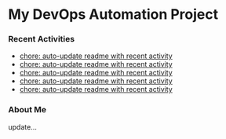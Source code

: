 # My DevOps Automation Project

### Recent Activities
<!-- activity:START -->
- [chore: auto-update readme with recent activity](https://github.com/kaigiii/mybowling-app/commit/1a92aca6d238396ab8e10b847f6963b0636ab7a7)
- [chore: auto-update readme with recent activity](https://github.com/kaigiii/mybowling-app/commit/8c5117683e4a45024af8bd37121ad81cf16ee687)
- [chore: auto-update readme with recent activity](https://github.com/kaigiii/mybowling-app/commit/ed48195b113714ab8746948cb05fa6b2858412ba)
- [chore: auto-update readme with recent activity](https://github.com/kaigiii/mybowling-app/commit/289f1af6ec69590f69100951d9c2a6ca863ced54)
- [chore: auto-update readme with recent activity](https://github.com/kaigiii/mybowling-app/commit/13c1ac1d76a10dc75be601bd7f6cb4ba25c456b9)
<!-- activity:END -->

### About Me
<!-- MYLINKS:START -->
<!-- MYLINKS:END -->

update...
